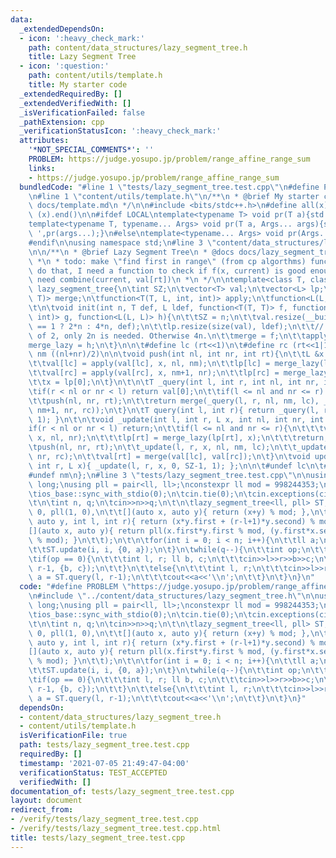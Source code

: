 ```yaml
---
data:
  _extendedDependsOn:
  - icon: ':heavy_check_mark:'
    path: content/data_structures/lazy_segment_tree.h
    title: Lazy Segment Tree
  - icon: ':question:'
    path: content/utils/template.h
    title: My starter code
  _extendedRequiredBy: []
  _extendedVerifiedWith: []
  _isVerificationFailed: false
  _pathExtension: cpp
  _verificationStatusIcon: ':heavy_check_mark:'
  attributes:
    '*NOT_SPECIAL_COMMENTS*': ''
    PROBLEM: https://judge.yosupo.jp/problem/range_affine_range_sum
    links:
    - https://judge.yosupo.jp/problem/range_affine_range_sum
  bundledCode: "#line 1 \"tests/lazy_segment_tree.test.cpp\"\n#define PROBLEM \"https://judge.yosupo.jp/problem/range_affine_range_sum\"\
    \n#line 1 \"content/utils/template.h\"\n/**\n * @brief My starter code\n * @docs\
    \ docs/template.md\n */\n\n#include <bits/stdc++.h>\n#define all(x) (x).begin(),\
    \ (x).end()\n\n#ifdef LOCAL\ntemplate<typename T> void pr(T a){std::cerr<<a<<std::endl;}\n\
    template<typename T, typename... Args> void pr(T a, Args... args){std::cerr<<a<<'\
    \ ',pr(args...);}\n#else\ntemplate<typename... Args> void pr(Args... args){}\n\
    #endif\n\nusing namespace std;\n#line 3 \"content/data_structures/lazy_segment_tree.h\"\
    \n\n/**\n * @brief Lazy Segment Tree\n * @docs docs/lazy_segment_tree.md\n * @info\n\
    \ *\n * todo: make \"find first in range\" (from cp algorthms) function\n * to\
    \ do that, I need a function to check if f(x, current) is good enough, and I also\
    \ need combine(current, val[rt])\n *\n */\n\ntemplate<class T, class L> struct\
    \ lazy_segment_tree{\n\tint SZ;\n\tvector<T> val;\n\tvector<L> lp;\n\tfunction<T(T,\
    \ T)> merge;\n\tfunction<T(T, L, int, int)> apply;\n\tfunction<L(L, L)> merge_lazy;\n\
    \t\n\tvoid init(int n, T def, L ldef, function<T(T, T)> f, function<T(T, L, int,\
    \ int)> g, function<L(L, L)> h){\n\t\tSZ = n;\n\t\tval.resize(__builtin_popcount(n)\
    \ == 1 ? 2*n : 4*n, def);\n\t\tlp.resize(size(val), ldef);\n\t\t// If n is a power\
    \ of 2, only 2n is needed. Otherwise 4n.\n\t\tmerge = f;\n\t\tapply = g;\n\t\t\
    merge_lazy = h;\n\t}\n\n\t#define lc (rt<<1)\n\t#define rc (rt<<1|1)\n\t#define\
    \ nm ((nl+nr)/2)\n\n\tvoid push(int nl, int nr, int rt){\n\t\tL &x = lp[rt];\n\
    \t\tval[lc] = apply(val[lc], x, nl, nm);\n\t\tlp[lc] = merge_lazy(lp[lc], x);\n\
    \t\tval[rc] = apply(val[rc], x, nm+1, nr);\n\t\tlp[rc] = merge_lazy(lp[rc], x);\n\
    \t\tx = lp[0];\n\t}\n\t\n\tT _query(int l, int r, int nl, int nr, int rt){\n\t\
    \tif(r < nl or nr < l) return val[0];\n\t\tif(l <= nl and nr <= r) return val[rt];\n\
    \t\tpush(nl, nr, rt);\n\t\treturn merge(_query(l, r, nl, nm, lc), _query(l, r,\
    \ nm+1, nr, rc));\n\t}\n\tT query(int l, int r){ return _query(l, r, 0, SZ-1,\
    \ 1); }\n\t\n\tvoid _update(int l, int r, L x, int nl, int nr, int rt){\n\t\t\
    if(r < nl or nr < l) return;\n\t\tif(l <= nl and nr <= r){\n\t\t\tval[rt] = apply(val[rt],\
    \ x, nl, nr);\n\t\t\tlp[rt] = merge_lazy(lp[rt], x);\n\t\t\treturn;\n\t\t}\n\t\
    \tpush(nl, nr, rt);\n\t\t_update(l, r, x, nl, nm, lc);\n\t\t_update(l, r, x, nm+1,\
    \ nr, rc);\n\t\tval[rt] = merge(val[lc], val[rc]);\n\t}\n\tvoid update(int l,\
    \ int r, L x){ _update(l, r, x, 0, SZ-1, 1); };\n\n\t#undef lc\n\t#undef rc\n\t\
    #undef nm\n};\n#line 3 \"tests/lazy_segment_tree.test.cpp\"\n\nusing ll = long\
    \ long;\nusing pll = pair<ll, ll>;\nconstexpr ll mod = 998244353;\n\nint main(){\n\
    \tios_base::sync_with_stdio(0);\n\tcin.tie(0);\n\tcin.exceptions(cin.failbit);\n\
    \t\n\tint n, q;\n\tcin>>n>>q;\n\t\n\tlazy_segment_tree<ll, pll> ST;\n\tST.init(n+5,\
    \ 0, pll(1, 0),\n\t\t[](auto x, auto y){ return (x+y) % mod; },\n\t\t[](auto x,\
    \ auto y, int l, int r){ return (x*y.first + (r-l+1)*y.second) % mod; },\n\t\t\
    [](auto x, auto y){ return pll(x.first*y.first % mod, (y.first*x.second + y.second)\
    \ % mod); }\n\t\t);\n\t\n\tfor(int i = 0; i < n; i++){\n\t\tll a;\n\t\tcin>>a;\n\
    \t\tST.update(i, i, {0, a});\n\t}\n\twhile(q--){\n\t\tint op;\n\t\tcin>>op;\n\t\
    \tif(op == 0){\n\t\t\tint l, r; ll b, c;\n\t\t\tcin>>l>>r>>b>>c;\n\t\t\tST.update(l,\
    \ r-1, {b, c});\n\t\t}\n\t\telse{\n\t\t\tint l, r;\n\t\t\tcin>>l>>r;\n\t\t\tauto\
    \ a = ST.query(l, r-1);\n\t\t\tcout<<a<<'\\n';\n\t\t}\n\t}\n}\n"
  code: "#define PROBLEM \"https://judge.yosupo.jp/problem/range_affine_range_sum\"\
    \n#include \"../content/data_structures/lazy_segment_tree.h\"\n\nusing ll = long\
    \ long;\nusing pll = pair<ll, ll>;\nconstexpr ll mod = 998244353;\n\nint main(){\n\
    \tios_base::sync_with_stdio(0);\n\tcin.tie(0);\n\tcin.exceptions(cin.failbit);\n\
    \t\n\tint n, q;\n\tcin>>n>>q;\n\t\n\tlazy_segment_tree<ll, pll> ST;\n\tST.init(n+5,\
    \ 0, pll(1, 0),\n\t\t[](auto x, auto y){ return (x+y) % mod; },\n\t\t[](auto x,\
    \ auto y, int l, int r){ return (x*y.first + (r-l+1)*y.second) % mod; },\n\t\t\
    [](auto x, auto y){ return pll(x.first*y.first % mod, (y.first*x.second + y.second)\
    \ % mod); }\n\t\t);\n\t\n\tfor(int i = 0; i < n; i++){\n\t\tll a;\n\t\tcin>>a;\n\
    \t\tST.update(i, i, {0, a});\n\t}\n\twhile(q--){\n\t\tint op;\n\t\tcin>>op;\n\t\
    \tif(op == 0){\n\t\t\tint l, r; ll b, c;\n\t\t\tcin>>l>>r>>b>>c;\n\t\t\tST.update(l,\
    \ r-1, {b, c});\n\t\t}\n\t\telse{\n\t\t\tint l, r;\n\t\t\tcin>>l>>r;\n\t\t\tauto\
    \ a = ST.query(l, r-1);\n\t\t\tcout<<a<<'\\n';\n\t\t}\n\t}\n}"
  dependsOn:
  - content/data_structures/lazy_segment_tree.h
  - content/utils/template.h
  isVerificationFile: true
  path: tests/lazy_segment_tree.test.cpp
  requiredBy: []
  timestamp: '2021-07-05 21:49:47-04:00'
  verificationStatus: TEST_ACCEPTED
  verifiedWith: []
documentation_of: tests/lazy_segment_tree.test.cpp
layout: document
redirect_from:
- /verify/tests/lazy_segment_tree.test.cpp
- /verify/tests/lazy_segment_tree.test.cpp.html
title: tests/lazy_segment_tree.test.cpp
---
```

